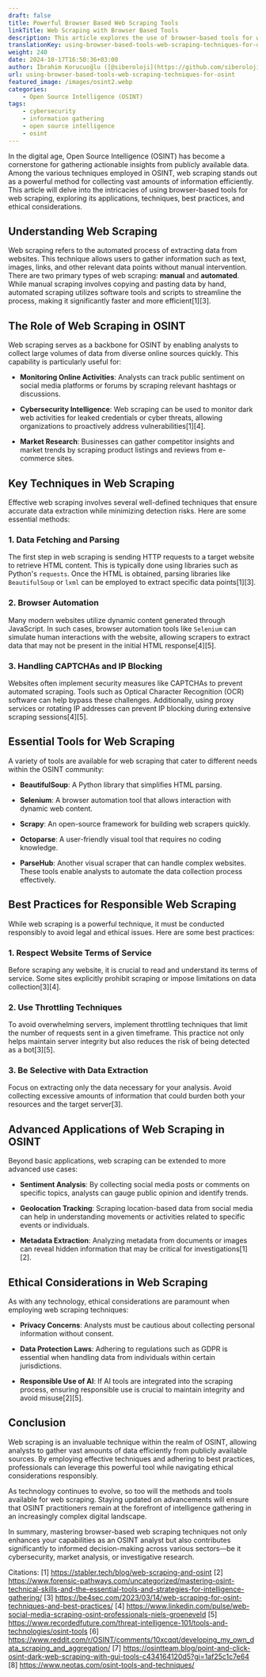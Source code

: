 ```yaml
---
draft: false
title: Powerful Browser Based Web Scraping Tools
linkTitle: Web Scraping with Browser Based Tools
description: This article explores the use of browser-based tools for web scraping, highlighting their applications, techniques, best practices, and ethical considerations.
translationKey: using-browser-based-tools-web-scraping-techniques-for-osint
weight: 240
date: 2024-10-17T16:50:36+03:00
author: İbrahim Korucuoğlu ([@siberoloji](https://github.com/siberoloji))
url: using-browser-based-tools-web-scraping-techniques-for-osint
featured_image: /images/osint2.webp
categories:
    - Open Source Intelligence (OSINT)
tags:
    - cybersecurity
    - information gathering
    - open source intelligence
    - osint
---
```

In the digital age, Open Source Intelligence (OSINT) has become a cornerstone for gathering actionable insights from publicly available data. Among the various techniques employed in OSINT, web scraping stands out as a powerful method for collecting vast amounts of information efficiently. This article will delve into the intricacies of using browser-based tools for web scraping, exploring its applications, techniques, best practices, and ethical considerations.

## Understanding Web Scraping

Web scraping refers to the automated process of extracting data from websites. This technique allows users to gather information such as text, images, links, and other relevant data points without manual intervention. There are two primary types of web scraping: **manual** and **automated**. While manual scraping involves copying and pasting data by hand, automated scraping utilizes software tools and scripts to streamline the process, making it significantly faster and more efficient[1][3].

## The Role of Web Scraping in OSINT

Web scraping serves as a backbone for OSINT by enabling analysts to collect large volumes of data from diverse online sources quickly. This capability is particularly useful for:

* **Monitoring Online Activities**: Analysts can track public sentiment on social media platforms or forums by scraping relevant hashtags or discussions.

* **Cybersecurity Intelligence**: Web scraping can be used to monitor dark web activities for leaked credentials or cyber threats, allowing organizations to proactively address vulnerabilities[1][4].

* **Market Research**: Businesses can gather competitor insights and market trends by scraping product listings and reviews from e-commerce sites.

## Key Techniques in Web Scraping

Effective web scraping involves several well-defined techniques that ensure accurate data extraction while minimizing detection risks. Here are some essential methods:

### 1. Data Fetching and Parsing

The first step in web scraping is sending HTTP requests to a target website to retrieve HTML content. This is typically done using libraries such as Python's `requests`. Once the HTML is obtained, parsing libraries like `BeautifulSoup` or `lxml` can be employed to extract specific data points[1][3].

### 2. Browser Automation

Many modern websites utilize dynamic content generated through JavaScript. In such cases, browser automation tools like `Selenium` can simulate human interactions with the website, allowing scrapers to extract data that may not be present in the initial HTML response[4][5].

### 3. Handling CAPTCHAs and IP Blocking

Websites often implement security measures like CAPTCHAs to prevent automated scraping. Tools such as Optical Character Recognition (OCR) software can help bypass these challenges. Additionally, using proxy services or rotating IP addresses can prevent IP blocking during extensive scraping sessions[4][5].

## Essential Tools for Web Scraping

A variety of tools are available for web scraping that cater to different needs within the OSINT community:

* **BeautifulSoup**: A Python library that simplifies HTML parsing.

* **Selenium**: A browser automation tool that allows interaction with dynamic web content.

* **Scrapy**: An open-source framework for building web scrapers quickly.

* **Octoparse**: A user-friendly visual tool that requires no coding knowledge.

* **ParseHub**: Another visual scraper that can handle complex websites.
These tools enable analysts to automate the data collection process effectively.

## Best Practices for Responsible Web Scraping

While web scraping is a powerful technique, it must be conducted responsibly to avoid legal and ethical issues. Here are some best practices:

### 1. Respect Website Terms of Service

Before scraping any website, it is crucial to read and understand its terms of service. Some sites explicitly prohibit scraping or impose limitations on data collection[3][4].

### 2. Use Throttling Techniques

To avoid overwhelming servers, implement throttling techniques that limit the number of requests sent in a given timeframe. This practice not only helps maintain server integrity but also reduces the risk of being detected as a bot[3][5].

### 3. Be Selective with Data Extraction

Focus on extracting only the data necessary for your analysis. Avoid collecting excessive amounts of information that could burden both your resources and the target server[3].

## Advanced Applications of Web Scraping in OSINT

Beyond basic applications, web scraping can be extended to more advanced use cases:

* **Sentiment Analysis**: By collecting social media posts or comments on specific topics, analysts can gauge public opinion and identify trends.

* **Geolocation Tracking**: Scraping location-based data from social media can help in understanding movements or activities related to specific events or individuals.

* **Metadata Extraction**: Analyzing metadata from documents or images can reveal hidden information that may be critical for investigations[1][2].

## Ethical Considerations in Web Scraping

As with any technology, ethical considerations are paramount when employing web scraping techniques:

* **Privacy Concerns**: Analysts must be cautious about collecting personal information without consent.

* **Data Protection Laws**: Adhering to regulations such as GDPR is essential when handling data from individuals within certain jurisdictions.

* **Responsible Use of AI**: If AI tools are integrated into the scraping process, ensuring responsible use is crucial to maintain integrity and avoid misuse[2][5].

## Conclusion

Web scraping is an invaluable technique within the realm of OSINT, allowing analysts to gather vast amounts of data efficiently from publicly available sources. By employing effective techniques and adhering to best practices, professionals can leverage this powerful tool while navigating ethical considerations responsibly.

As technology continues to evolve, so too will the methods and tools available for web scraping. Staying updated on advancements will ensure that OSINT practitioners remain at the forefront of intelligence gathering in an increasingly complex digital landscape.

In summary, mastering browser-based web scraping techniques not only enhances your capabilities as an OSINT analyst but also contributes significantly to informed decision-making across various sectors—be it cybersecurity, market analysis, or investigative research.

Citations:
[1] <https://stabler.tech/blog/web-scraping-and-osint>
[2] <https://www.forensic-pathways.com/uncategorized/mastering-osint-technical-skills-and-the-essential-tools-and-strategies-for-intelligence-gathering/>
[3] <https://be4sec.com/2023/03/14/web-scraping-for-osint-techniques-and-best-practices/>
[4] <https://www.linkedin.com/pulse/web-social-media-scraping-osint-professionals-niels-groeneveld>
[5] <https://www.recordedfuture.com/threat-intelligence-101/tools-and-technologies/osint-tools>
[6] <https://www.reddit.com/r/OSINT/comments/10xcqqt/developing_my_own_data_scraping_and_aggregation/>
[7] <https://osintteam.blog/point-and-click-osint-dark-web-scraping-with-gui-tools-c434164120d5?gi=1af25c1c7e64>
[8] <https://www.neotas.com/osint-tools-and-techniques/>
